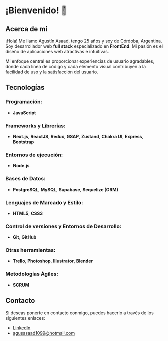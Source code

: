 # ¡Bienvenido! 👋

## Acerca de mí

¡Hola! Me llamo Agustín Asaad, tengo 25 años y soy de Córdoba, Argentina. Soy desarrollador web **full stack** especializado en **FrontEnd**. Mi pasión es el diseño de aplicaciones web atractivas e intuitivas.

Mi enfoque central es proporcionar experiencias de usuario agradables, donde cada línea de código y cada elemento visual contribuyen a la facilidad de uso y la satisfacción del usuario.

## Tecnologías

### Programación:
- **JavaScript**

### Frameworks y Librerías:
- **Next.js**, **ReactJS**, **Redux**, **GSAP**, **Zustand**, **Chakra UI**, **Express**, **Bootstrap**

### Entornos de ejecución:
- **Node.js**

### Bases de Datos:
- **PostgreSQL**, **MySQL**, **Supabase**, **Sequelize (ORM)**

### Lenguajes de Marcado y Estilo:
- **HTML5**, **CSS3**

### Control de versiones y Entornos de Desarrollo:
- **Git**, **GitHub**

### Otras herramientas:
- **Trello**, **Photoshop**, **Illustrator**, **Blender**

### Metodologías Ágiles:
- **SCRUM**

## Contacto

Si deseas ponerte en contacto conmigo, puedes hacerlo a través de los siguientes enlaces:

- [LinkedIn](https://www.linkedin.com/in/agust%C3%ADn-asaad/)
- [agusasaad1099@hotmail.com](mailto:agusasaad1099@hotmail.com)
